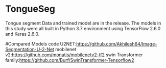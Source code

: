 # TongueSeg
Tongue segment
Data and trained model are in the release.
The models in this study were all built in Python 3.7 environment using TensorFlow 2.6.0 and Keras 2.6.0. 

#Compared Models code
U2NET:https://github.com/Akhilesh64/Image-Segmentation-U-2-Net
mobilenet v2:https://github.com/monatis/mobilenetv2-tf2
swin Transformer family:https://github.com/Burf/SwinTransformer-Tensorflow2
